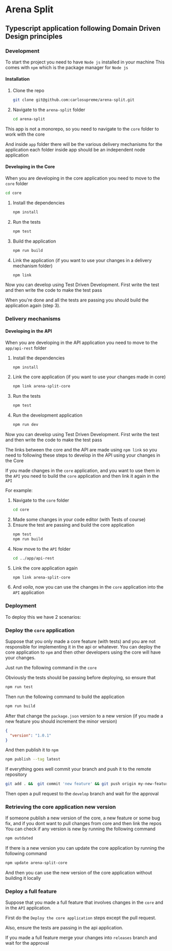 # Arena Split

## Typescript application following Domain Driven Design principles

### Development

To start the project you need to have `Node js` installed in your machine
This comes with `npm` which is the package manager for `Node js`

#### Installation

1. Clone the repo

    ```bash
    git clone git@github.com:carlosupreme/arena-split.git
    ```

2. Navigate to the `arena-split` folder

    ```bash
    cd arena-split
    ```

This app is not a monorepo, so you need to navigate to the `core` folder to work with the core 

And inside `app` folder there will be the various delivery mechanisms for the application each folder inside app should be an independent node application

#### Developing in the Core

When you are developing in the core application you need to move to the `core` folder

```bash
cd core
```

1. Install the dependencies
    ```bash
    npm install
    ```

2. Run the tests
    ```bash
    npm test
    ```

3. Build the application
    ```bash
    npm run build
    ```
   
4. Link the application (if you want to use your changes in a delivery mechanism folder)
    ```bash
    npm link
    ```
   
Now you can develop using Test Driven Development. First write the test and then write the code to make the test pass

When you're done and all the tests are passing you should build the application again (step 3).

### Delivery mechanisms

#### Developing in the API

When you are developing in the API application you need to move to the `app/api-rest` folder

1. Install the dependencies
    ```bash
    npm install
    ```
   
2. Link the core application (if you want to use your changes made in core)
    ```bash
    npm link arena-split-core
    ```

3. Run the tests
    ```bash
    npm test
    ```
   
4. Run the development application
    ```bash
    npm run dev
    ```
   
Now you can develop using Test Driven Development. First write the test and then write the code to make the test pass

The links between the core and the API are made using `npm link` so you need to following these steps to develop in the API using your changes in the Core


If you made changes in the `core` application, and you want to use them in the `API` you need to build the `core` application and then link it again in the `API`

For example:

1. Navigate to the `core` folder
    ```bash
    cd core
    ```
2. Made some changes in your code editor (with Tests of course)
3. Ensure the test are passing and build the core application
    ```bash
    npm test
    npm run build
    ```
4. Now move to the `API` folder
    ```bash
    cd ../app/api-rest
    ```
5. Link the core application again
   ```bash
   npm link arena-split-core
   ```
6. And _voila_, now you can use the changes in the `core` application into the `API` application

### Deployment

To deploy this we have 2 scenarios:

### Deploy the `core` application

Suppose that you only made a core feature (with tests) and you are not responsible for implementing it in the api or whatever. You can deploy the core application to `npm` and then other developers using the core will have your changes.

Just run the following command in the `core`

Obviously the tests should be passing before deploying, so ensure that
```bash
npm run test 
```

Then run the following command to build the application 

```bash
npm run build
```

After that change the `package.json` version to a new version (if you made a new feature you should increment the minor version)

```json
{
  "version": "1.0.1"
}
```

And then publish it to `npm`
```bash
npm publish --tag latest
```

If everything goes well commit your branch and push it to the remote repository
```bash
git add . &&  git commit 'new feature' && git push origin my-new-feature
```

Then open a pull request to the `develop` branch and wait for the approval

### Retrieving the core application new version

If someone publish a new version of the core, a new feature or some bug fix, and if you dont want to pull changes from core and then link the repos
You can check if any version is new by running the following command

```bash
npm outdated
```

If there is a new version you can update the core application by running the following command

```bash
npm update arena-split-core
```

And then you can use the new version of the core application without building it locally

### Deploy a full feature

Suppose that you made a full feature that involves changes in the `core` and in the `API` application.

First do the `Deploy the core application` steps except the pull request.

Also, ensure the tests are passing in the api application.

If you made a full feature merge your changes into `releases` branch and wait for the approval
   
   
